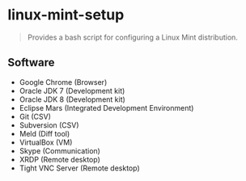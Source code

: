 # linux-mint-setup
> Provides a bash script for configuring a Linux Mint distribution.

## Software
 * Google Chrome (Browser)
 * Oracle JDK 7 (Development kit)
 * Oracle JDK 8 (Development kit)
 * Eclipse Mars (Integrated Development Environment)
 * Git (CSV)
 * Subversion (CSV)
 * Meld (Diff tool)
 * VirtualBox (VM)
 * Skype (Communication)
 * XRDP (Remote desktop)
 * Tight VNC Server (Remote desktop)
